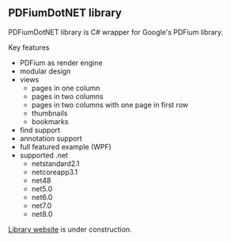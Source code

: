 ## PDFiumDotNET library

PDFiumDotNET library is C# wrapper for Google's PDFium library.

Key features
- PDFium as render engine
- modular design
- views
	- pages in one column
	- pages in two columns
	- pages in two columns with one page in first row
	- thumbnails
	- bookmarks
- find support
- annotation support
- full featured example (WPF)
- supported .net
	- netstandard2.1
	- netcoreapp3.1
	- net48
	- net5.0
	- net6.0
	- net7.0
	- net8.0


[Library website](https://miloskonecny.github.io/PDFiumDotNET/) is under construction.
